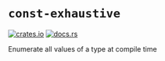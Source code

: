 # `const-exhaustive`

[![crates.io](https://img.shields.io/crates/v/const-exhaustive.svg)](https://crates.io/crates/const-exhaustive)
[![docs.rs](https://img.shields.io/docsrs/const-exhaustive)](https://docs.rs/const-exhaustive)

Enumerate all values of a type at compile time

